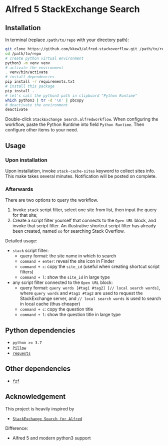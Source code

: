 # Alfred 5 StackExchange Search

## Installation

In terminal (replace `/path/to/repo` with your directory path):

```bash
git clone https://github.com/kkew3/alfred-stackoverflow.git /path/to/repo
cd /path/to/repo
# create python virtual environment
python3 -m venv venv
# activate the environment
. venv/bin/activate
# install dependencies
pip install -r requirements.txt
# install this package
pip install .
# let's call the python3 path in clipboard "Python Runtime"
which python3 | tr -d '\n' | pbcopy
# deactivate the environment
deactivate
```

Double-click `StackExchange Search.alfredworkflow`.
When configuring the workflow, paste the Python Runtime into field `Python Runtime`.
Then configure other items to your need.

## Usage

### Upon installation

Upon installation, invoke `stack-cache-sites` keyword to collect sites info.
This make takes several minutes.
Notification will be posted on complete.

### Afterwards

There are two options to query the workflow.

1. Invoke `stack` script filter, select one site from list, then input the query for that site;
2. Create a script filter yourself that connects to the `Open URL` block, and invoke that script filter.
   An illustrative shortcut script filter has already been created, named `so` for searching Stack Overflow.

Detailed usage:

- `stack` script filter:
    - query format: the site name in which to search
    - `command + enter`: reveal the site icon in Finder
    - `command + c`: copy the `site_id` (useful when creating shortcut script filters)
    - `command + l`: show the `site_id` in large type
- any script filter connected to the `Open URL` block:
    - query format: `query words [#tag1 #tag2] [// local search words]`, where `query words` and `#tag1 #tag2` are used to request the StackExchange server, and `// local search words` is used to search in local cache (thus cheaper)
    - `command + c`: copy the question title
    - `command + l`: show the question title in large type

## Python dependencies

- `python >= 3.7`
- [`Pillow`](https://pillow.readthedocs.io/en/stable/)
- [`requests`](https://requests.readthedocs.io/en/latest/)

## Other dependencies

- [`fzf`](https://github.com/junegunn/fzf)

## Acknowledgement

This project is heavily inspired by

- [`StackExchange Search for Alfred`](https://github.com/deanishe/alfred-stackexchange)

Difference:

- Alfred 5 and modern python3 support
